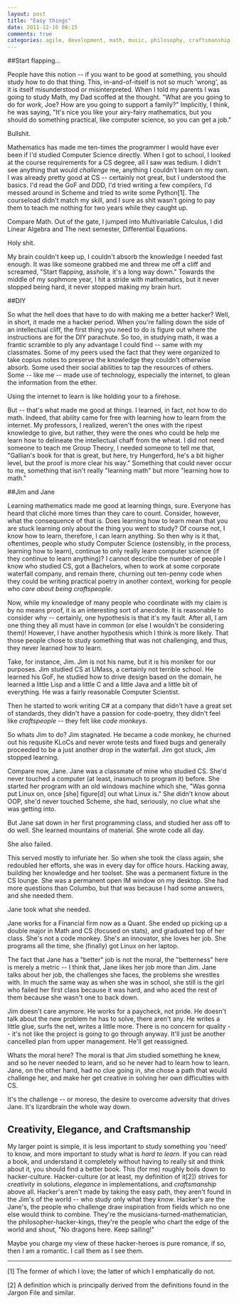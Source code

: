 ```yaml
---
layout: post
title: "Easy things"
date: 2011-12-16 08:15
comments: true
categories: agile, development, math, music, philosophy, craftsmanship
---
```


##Start flapping...

People have this notion -- if you want to be good at something, you should study
how to do that thing. This, in-and-of-itself is not so much 'wrong', as it is
itself misunderstood or misinterpreted. When I told my parents I was going to
study Math, my Dad scoffed at the thought. "What are you going to do for _work_,
Joe? How are you going to support a family?" Implicitly, I think, he was saying,
"It's nice you like your airy-fairy mathematics, but you should do something
practical, like computer science, so you can get a job."

Bullshit.

Mathematics has made me ten-times the programmer I would have ever been if I'd
studied Computer Science directly. When I got to school, I looked at the course
requirements for a CS degree, all I saw was tedium. I didn't see anything that
would _challenge_ me, anything I couldn't learn on my own. I was already pretty
good at CS -- certainly not great, but I understood the basics. I'd read the GoF
and DDD, I'd tried writing a few compilers, I'd messed around in Scheme and
tried to write some Python[1]. The courseload didn't match my skill, and I sure
as shit wasn't going to pay them to teach me nothing for two years while they
caught up.

Compare Math. Out of the gate, I jumped into Multivariable Calculus, I did
Linear Algebra and The next semester, Differential Equations. 

Holy shit. 

My brain couldn't keep up, I couldn't absorb the knowledge I needed fast enough.
It was like someone grabbed me and threw me off a cliff and screamed, "Start
flapping, asshole, it's a long way down." Towards the middle of my sophmore
year, I hit a stride with mathematics, but it never stopped being hard, it never
stopped making my brain hurt.

##DIY

So what the hell does that have to do with making me a better hacker? Well, in
short, it made me a hacker period. When you're falling down the side of an
intellectual cliff, the first thing you need to do is figure out where the
instructions are for the DIY parachute. So too, in studying math, it was a
frantic scramble to ply any advantage I could find -- same with my classmates.
Some of my peers used the fact that they were organized to take copius notes to
preserve the knowledge they couldn't otherwise absorb. Some used their social
abilities to tap the resources of others. Some -- like me -- made use of
technology, especially the internet, to glean the information from the ether. 

Using the internet to learn is like holding your to a firehose.

But -- that's what made me good at things. I learned, in fact, not how to do
math. Indeed, that ability came for free with learning how to learn from the
internet. My professors, I realized, weren't the ones with the ripest knowledge
to give, but rather, they were the ones who could be help me learn how to
delineate the intellectual chaff from the wheat. I did not need someone to teach
me Group Theory, I needed someone to tell me that, "Gallian's book for that is
great, but here, try Hungerford, he's a bit higher level, but the proof is more
clear his way." Something that could never occur to me, something that isn't
really "learning math" but more "learning how to math."

##Jim and Jane

Learning mathematics made me good at learning things, sure. Everyone has heard
that cliché more times than they care to count. Consider, however, what the
consequence of that is. Does learning how to learn mean that you are stuck
learning only about the thing you went to study? Of course not, I know how to
learn, therefore, I can learn anything. So then why is it that, oftentimes,
people who study Computer Science (ostensibly, in the process, learning how to
learn), continue to only really learn computer science (if they continue to
learn anything)? I cannot describe the number of people I know who studied CS,
got a Bachelors, when to work at some corporate waterfall company, and remain
there, churning out ten-penny code when they could be writing practical poetry
in another context, working for people who _care about being craftspeople_. 

Now, while my knowledge of many people who coordinate with my claim is by no
means proof, it is an interesting sort of anecdote. It is reasonable to consider
why -- certainly, one hypothesis is that it's my fault. After all, I am one
thing they all must have in common (or else I wouldn't be considering them)!
However, I have another hypothesis which I think is more likely. That those
people chose to study something that was not challenging, and thus, they never
learned how to learn.

Take, for instance, Jim. Jim is not his name, but it is his moniker for our
purposes. Jim studied CS at UMass, a certainly not terrible school. He learned
his GoF, he studied how to drive design based on the domain, he learned a little
Lisp and a little C and a little Java and a little bit of everything. He was a
fairly reasonable Computer Scientist.

Then he started to work writing C# at a company that didn't have a great set of
standards, they didn't have a passion for code-poetry, they didn't feel like
_craftspeople_ -- they felt like _code monkeys_. 

So whats Jim to do? Jim stagnated. He became a code monkey, he churned out his
requsite KLoCs and never wrote tests and fixed bugs and generally proceeded to
be a just another drop in the waterfall. Jim got stuck, Jim stopped learning. 

Compare now, Jane. Jane was a classmate of mine who studied CS. She'd
never touched a computer (at least, inasmuch to program it) before. She started
her program with an old windows machine which she, "Was gonna put Linux on, once
[she] figure[d] out what Linux is." She didn't know about OOP, she'd never
touched Scheme, she had, seriously, no clue what she was getting into. 

But Jane sat down in her first programming class, and studied her ass off to do
well. She learned mountains of material. She wrote code all day.

She also failed.

This served mostly to infuriate her. So when she took the class again, she
redoubled her efforts, she was in every day for office hours. Hacking away,
building her knowledge and her toolset. She was a permanent fixture in the CS
lounge. She was a permanent open IM window on my desktop. She had more questions
than Columbo, but that was because I had some answers, and she needed them.

Jane took what she needed. 

Jane works for a Financial firm now as a Quant. She ended up picking up a double
major in Math and CS (focused on stats), and graduated top of her class. She's
not a code monkey. She's an innovator, she loves her job. She programs all the
time, she (finally) got Linux on her laptop.

The fact that Jane has a "better" job is not the moral, the "betterness" here is
merely a metric -- I think that, Jane likes her job more than Jim. Jane talks
about her job, the challenges she faces, the problems she wrestles with. In much
the same way as when she was in school, she still is the girl who failed her
first class because it was hard, and who aced the rest of them because she
wasn't one to back down.

Jim doesn't care anymore. He works for a paycheck, not pride. He doesn't talk
about the new problem he has to solve, there aren't any. He writes a little
glue, surfs the net, writes a little more. There is no concern for quality --
it's not like the project is going to go through anyway. It'll just be another
cancelled plan from upper management. He'll get reassigned. 

Whats the moral here? The moral is that Jim studied something he knew, and so he
never needed to learn, and so he never had to learn how to learn. Jane, on the
other hand, had no clue going in, she chose a path that would challenge her, and
make her get creative in solving her own difficulties with CS.

It's the challenge -- or moreso, the desire to overcome adversity that drives
Jane. It's lizardbrain the whole way down.


## Creativity, Elegance, and Craftsmanship

My larger point is simple, it is less important to study something you 'need' to
know, and more important to study what is _hard to learn_. If you can read a
book, and understand it completely without having to really sit and think about
it, you should find a better book. This (for me) roughly boils down to
hacker-culture. Hacker-culture (or at least, my definition of it[2]) strives for
_creativity_ in solutions, _elegance_ in implementations, and _craftsmanship_
above all. Hacker's aren't made by taking the easy path, they aren't found in
the Jim's of the world -- who study only what they _know_. Hacker's are the
Jane's, the people who challenge draw inspiration from fields which no one else
would think to combine. They're the musicians-turned-mathematician, the
philosopher-hacker-kings, they're the people who chart the edge of the world and
shout, "No dragons here. Keep sailing!" 

Maybe you charge my view of these hacker-heroes is pure romance, if so, then I
am a romantic. I call them as I see them.

--------------------------------------------------------------------------------

[1] The former of which I love; the latter of which I emphatically do not.

[2] A definition which is principally derived from the definitions found in the
Jargon File and similar.
